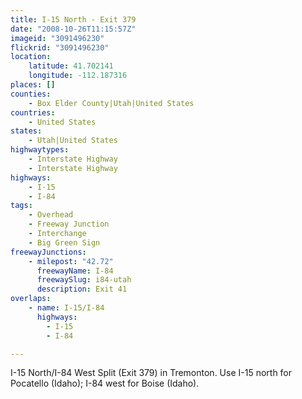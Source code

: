 ```yaml
---
title: I-15 North - Exit 379
date: "2008-10-26T11:15:57Z"
imageid: "3091496230"
flickrid: "3091496230"
location:
    latitude: 41.702141
    longitude: -112.187316
places: []
counties:
    - Box Elder County|Utah|United States
countries:
    - United States
states:
    - Utah|United States
highwaytypes:
    - Interstate Highway
    - Interstate Highway
highways:
    - I-15
    - I-84
tags:
    - Overhead
    - Freeway Junction
    - Interchange
    - Big Green Sign
freewayJunctions:
    - milepost: "42.72"
      freewayName: I-84
      freewaySlug: i84-utah
      description: Exit 41
overlaps:
    - name: I-15/I-84
      highways:
        - I-15
        - I-84

---
```

I-15 North/I-84 West Split (Exit 379) in Tremonton.  Use I-15 north for Pocatello (Idaho); I-84 west for Boise (Idaho).